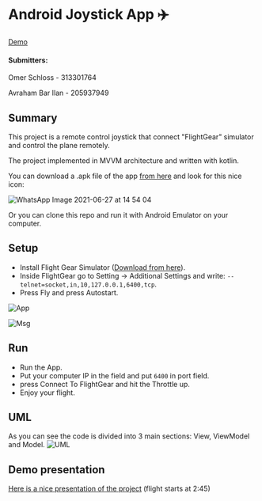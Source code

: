 # Android Joystick App :airplane:

[Demo](https://youtu.be/lIkFrhPQ-Yg)

#### Submitters:
Omer Schloss - 313301764

Avraham Bar Ilan - 205937949

## Summary
This project is a remote control joystick that connect "FlightGear" simulator and control the plane remotely.

The project implemented in MVVM architecture and written with kotlin.

You can download a .apk file of the app [from here](https://github.com/OmerSchloss/FlightGearControllerApp/blob/master/FlightGearController.apk) and look for this nice icon:

![WhatsApp Image 2021-06-27 at 14 54 04](https://user-images.githubusercontent.com/60196825/123543567-d7f1b280-d757-11eb-8cb6-a51632a78c5f.jpeg)

Or you can clone this repo and run it with Android Emulator on your computer.


## Setup

* Install Flight Gear Simulator ([Download from here](https://www.flightgear.org/download/)).
* Inside FlightGear go to Setting -> Additional Settings and write:
``--telnet=socket,in,10,127.0.0.1,6400,tcp``.
* Press Fly and press Autostart.

![App](https://user-images.githubusercontent.com/60196825/123525379-dcc35180-d6d8-11eb-8a40-428ac9f3342f.png)

![Msg](https://user-images.githubusercontent.com/60196825/123525430-417eac00-d6d9-11eb-8c10-2e22e527ae12.png)

## Run
* Run the App.
* Put your computer IP in the field and put ``6400`` in port field.
* press Connect To FlightGear and hit the Throttle up.
* Enjoy your flight.

## UML
As you can see the code is divided into 3 main sections: View, ViewModel and Model.
![UML](https://user-images.githubusercontent.com/60196825/123525299-3a0ad300-d6d8-11eb-917c-306fd31477f5.jpg)

## Demo presentation
[Here is a nice presentation of the project](https://youtu.be/lIkFrhPQ-Yg)
(flight starts at 2:45)
